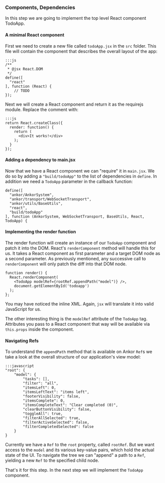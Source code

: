 ### Components, Dependencies

In this step we are going to implement the top level React component TodoApp.
 
#### A minimal React component

First we need to create a new file called `todoApp.jsx` in the `src` folder.
This file will contain the component that describes the overall layout of the app:

    :::js
    /**
     * @jsx React.DOM
     */
    define([
      "react"
    ], function (React) {
        // TODO
    });
    
Next we will create a React component and return it as the requirejs module.
Replace the comment with:

    :::js
    return React.createClass({
      render: function() {
        return (
          <div>It works!</div>
        );
      }
    });
    
#### Adding a dependency to main.jsx
    
Now that we have a React component we can "require" it in `main.jsx`.
We do so by adding a `"build/todoApp"` to the list of dependencies in `define`. 
In addition we need a `TodoApp` parameter in the callback function:

    define([
      "ankor/AnkorSystem",
      "ankor/transport/WebSocketTransport",
      "ankor/utils/BaseUtils",
      "react",
      "build/todoApp"
    ], function (AnkorSystem, WebSocketTransport, BaseUtils, React, TodoApp) {
        
#### Implementing the render function

The render function will create an instance of our `TodoApp` component and patch it into the DOM.
React's `renderComponent` method will handle this for us.
It takes a React component as first parameter and a target DOM node as a second parameter.
As previously mentioned, any successive call to `renderComponent` will only patch the diff into that DOM node.

    function render() {
      React.renderComponent(
        <TodoApp modelRef={rootRef.appendPath("model")} />,
        document.getElementById('todoapp')
      );
    };

You may have noticed the inline XML. Again, `jsx` will translate it into valid JavaScript for us.

The other interesting thing is the `modelRef` attribute of the `TodoApp` tag. 
Attributes you pass to a React component that way will be available via `this.props` inside the component.

#### Navigating Refs

To understand the `appendPath` method that is available on Ankor `Ref`s we take a look at the overall structure of our application's view model:

    :::javascript
    "root": {
        "model": {
            "tasks": [],
            "filter": "all",
            "itemsLeft": 0,
            "itemsLeftText": "items left",
            "footerVisibility": false,
            "itemsComplete": 0,
            "itemsCompleteText": "Clear completed (0)",
            "clearButtonVisibility": false,
            "toggleAll": true,
            "filterAllSelected": true,
            "filterActiveSelected": false,
            "filterCompletedSelected": false
        }
    }

Currently we have a `Ref` to the `root` property, called `rootRef`.
But we want access to the `model` and its various key-value pairs, which hold the actual state of the UI.
To navigate the tree we can "append" a path to a `Ref`, yielding a new `Ref` to the specified child node.

That's it for this step. In the next step we will implement the `TodoApp` component.
